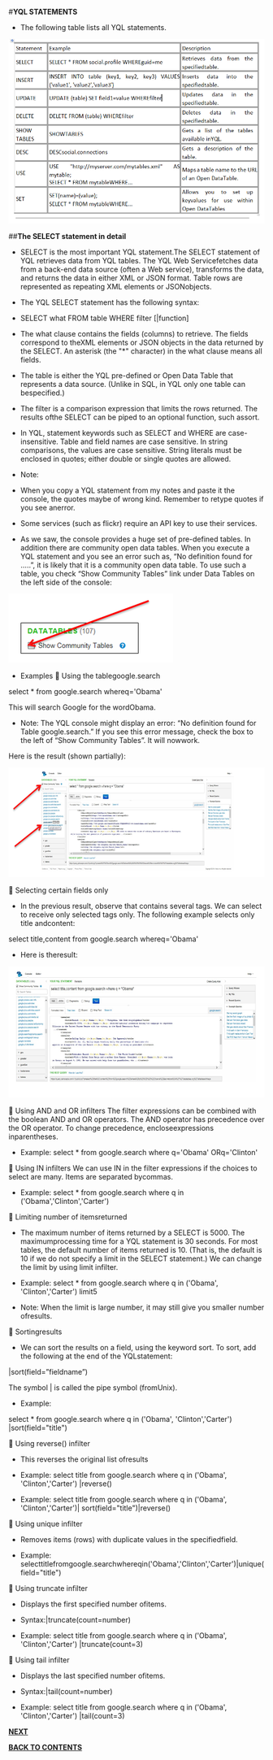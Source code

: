#**YQL STATEMENTS**
- The following table lists all YQL statements.

![alt text](https://github.com/pkdevaraj/Presentations/blob/gh-pages/IMAGES/YQL3.1.PNG "Statement 1")

##**The SELECT statement in detail**

- SELECT is the most important YQL statement.The SELECT statement of YQL retrieves data from YQL tables. The YQL Web Servicefetches data from a back-end data source (often a Web service), transforms the data, and returns the data in either XML or JSON format. Table rows are represented as repeating XML elements or JSONobjects.


- The YQL SELECT statement has the following syntax:

- SELECT what FROM table WHERE filter [|function]

- The what clause contains the fields (columns) to retrieve. The fields correspond to theXML elements or JSON objects in the data returned by the SELECT. An asterisk (the "*" character) in the what clause means all fields.

- The table is either the YQL pre-defined or Open Data Table that represents a data source. (Unlike in SQL, in YQL only one table can bespecified.)

- The filter is a comparison expression that limits the rows returned. The results ofthe SELECT can be piped to an optional function, such assort.

- In YQL, statement keywords such as SELECT and WHERE are case-insensitive. Table and field names are case sensitive. In string comparisons, the values are case sensitive. String literals must be enclosed in quotes; either double or single quotes are allowed.

- Note:
- When you copy a YQL statement from my notes and paste it the console, the quotes maybe of wrong kind.  Remember to retype quotes if you see anerror.

- Some services (such as flickr) require an API key to use their services.

- As we saw, the console provides a huge set of pre-defined tables. In addition there are community open data tables. When you execute a YQL statement and you see an error such as, “No definition found for …..”, it is likely that it is a community open data table. To use such a table, you check “Show Community Tables” link under Data Tables on the left side of the console:

![alt text](https://github.com/pkdevaraj/Presentations/blob/gh-pages/IMAGES/YQL3.2.PNG "Statement 2")




- Examples
	Using the tablegoogle.search

select * from google.search whereq='Obama'

This will search Google for the wordObama.

- Note: The YQL console might display an error: “No definition found for Table google.search.” If you see this error message, check the box to the left of “Show Community Tables”.  It will nowwork.

Here is the result (shown partially):

![alt text](https://github.com/pkdevaraj/Presentations/blob/gh-pages/IMAGES/YQL3.3.PNG "Statement 3")

	Selecting certain fields only

- In the previous result, observe that <results> contains several tags. We can select to receive only selected tags only. The following example selects only title andcontent:

select  title,content  from  google.search  whereq='Obama'

- Here is theresult:

 ![alt text](https://github.com/pkdevaraj/Presentations/blob/gh-pages/IMAGES/YQL3.4.PNG "Statement 4")

	Using AND and OR infilters
The filter expressions can be combined with the boolean AND and OR operators. The AND operator has precedence over the OR operator. To change precedence, encloseexpressions inparentheses.

- Example:
select * from google.search where q='Obama' ORq='Clinton'


	Using IN infilters
We can use IN in the filter expressions if the choices to select are many. Items are separated bycommas.

- Example:
select * from google.search where q in ('Obama','Clinton','Carter')

	Limiting number of itemsreturned

- The maximum number of items returned by a SELECT is 5000. The maximumprocessing time for a YQL statement is 30 seconds. For most tables, the default number of items returned is 10. (That is, the default is 10 if we do not specify a limit in the SELECT statement.) We can change the limit by using limit infilter.

- Example:
select * from google.search where q in ('Obama', 'Clinton','Carter') limit5


- Note: When the limit is large number, it may still give you smaller number ofresults.

	Sortingresults

- We can sort the results on a field, using the keyword sort. To sort, add the following at the end of the YQLstatement:

|sort(field=”fieldname”)

The symbol | is called the pipe symbol (fromUnix).

- Example:

select * from google.search where q in ('Obama', 'Clinton','Carter') |sort(field="title")




	Using reverse() infilter

- This reverses the original list ofresults


- Example:
select title from google.search where q in ('Obama', 'Clinton','Carter') |reverse()

- Example:
select title from google.search where q in ('Obama', 'Clinton','Carter')| sort(field="title")|reverse()

	Using unique infilter
- Removes items (rows) with duplicate values in the specifiedfield.

- Example:
selecttitlefromgoogle.searchwhereqin('Obama','Clinton','Carter')|unique(field="title")

	Using truncate infilter
- Displays the first specified number ofitems.
- Syntax:|truncate(count=number)

- Example:
select title from google.search where q in ('Obama', 'Clinton','Carter') |truncate(count=3)


	Using tail infilter
- Displays the last specified number ofitems.
- Syntax:|tail(count=number)

- Example:
select title from google.search where q in ('Obama', 'Clinton','Carter') |tail(count=3)

 [**NEXT**](https://github.com/sharathvontari/Yahoo-query-language/blob/master/YQL%20Web%20Services.md)     

[**BACK TO CONTENTS**](https://github.com/sharathvontari/Yahoo-query-language/blob/master/README.md)



 




